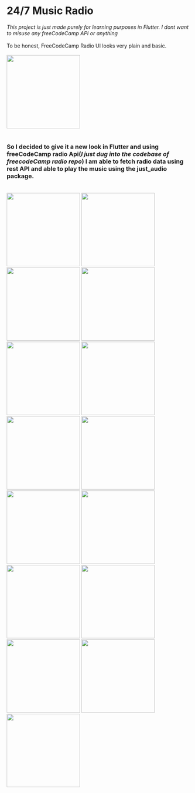 # 24/7 Music Radio
*This project is just made purely for learning purposes in Flutter. I dont want to misuse any freeCodeCamp API or anything* <br></br>
To be honest, FreeCodeCamp Radio UI looks very plain and basic. <br></br>
<img src = 'screenshot/Screenshot%202023-11-26%20170123.jpg' width = 200> <br></br>
### So I decided to give it a new look in Flutter and using freeCodeCamp radio Api(*I just dug into the codebase of freecodeCamp radio repo*) I am able to fetch radio data using rest API and able to play the music using the just_audio package.<br></br>

<img src = 'screenshot/flutter_01-min.png' width = 200> 
<img src = 'screenshot/flutter_02-min.png' width = 200>
<img src = 'screenshot/flutter_03-min.png' width = 200>
<img src = 'screenshot/flutter_04-min.png' width = 200>
<img src = 'screenshot/flutter_05-min.png' width = 200>
<img src = 'screenshot/flutter_06-min.png' width = 200>
<img src = 'screenshot/flutter_07-min.png' width = 200>
<img src = 'screenshot/flutter_08-min.png' width = 200>
<img src = 'screenshot/flutter_09-min.png' width = 200>
<img src = 'screenshot/flutter_10-min.png' width = 200>
<img src = 'screenshot/flutter_11-min.png' width = 200>
<img src = 'screenshot/flutter_12-min.png' width = 200>
<img src = 'screenshot/flutter_13-min.png' width = 200>
<img src = 'screenshot/flutter_14-min.png' width = 200>
<img src = 'screenshot/flutter_15-min.png' width = 200>
